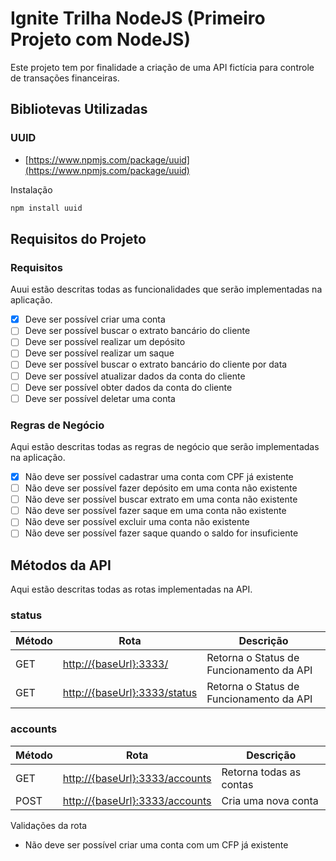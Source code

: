 
# Ignite Trilha NodeJS (Primeiro Projeto com NodeJS)

Este projeto tem por finalidade a criação de uma API fictícia para controle de transações financeiras.

## Bibliotevas Utilizadas

### UUID

- [https://www.npmjs.com/package/uuid](https://www.npmjs.com/package/uuid)

Instalação

```bash
npm install uuid
```

## Requisitos do Projeto

### Requisitos

Auui estão descritas todas as funcionalidades que serão implementadas na aplicação.

- [x] Deve ser possível criar uma conta
- [ ] Deve ser possível buscar o extrato bancário do cliente
- [ ] Deve ser possível realizar um depósito
- [ ] Deve ser possível realizar um saque
- [ ] Deve ser possível buscar o extrato bancário do cliente por data
- [ ] Deve ser possível atualizar dados da conta do cliente
- [ ] Deve ser possível obter dados da conta do cliente
- [ ] Deve ser possível deletar uma conta

### Regras de Negócio

Aqui estão descritas todas as regras de negócio que serão implementadas na aplicação.

- [x] Não deve ser possível cadastrar uma conta com CPF já existente
- [ ] Não deve ser possível fazer depósito em uma conta não existente
- [ ] Não deve ser possível buscar extrato em uma conta não existente
- [ ] Não deve ser possível fazer saque em uma conta não existente
- [ ] Não deve ser possível excluir uma conta não existente
- [ ] Não deve ser possível fazer saque quando o saldo for insuficiente

## Métodos da API

Aqui estão descritas todas as rotas implementadas na API.

### status

| Método | Rota | Descrição |
| ------ | ------ | ------ |
| GET | [http://{baseUrl}:3333/](http://{baseUrl}:3333/) | Retorna o Status de Funcionamento da API |
| GET | [http://{baseUrl}:3333/status](http://{baseUrl}:3333/status) | Retorna o Status de Funcionamento da API |

### accounts

| Método | Rota | Descrição |
| ------ | ------ | ------ |
| GET | [http://{baseUrl}:3333/accounts](http://{baseUrl}:3333/accounts) | Retorna todas as contas |
| POST | [http://{baseUrl}:3333/accounts](http://{baseUrl}:3333/accounts) | Cria uma nova conta |

Validações da rota

- Não deve ser possível criar uma conta com um CFP já existente
